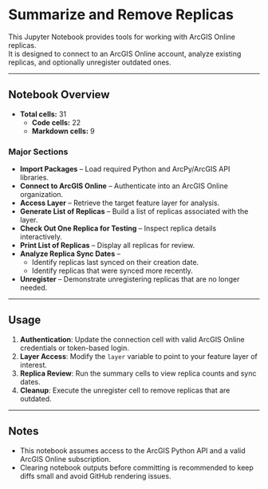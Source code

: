 # Summarize and Remove Replicas

This Jupyter Notebook provides tools for working with ArcGIS Online replicas.  
It is designed to connect to an ArcGIS Online account, analyze existing replicas, and optionally unregister outdated ones.

---

## Notebook Overview

- **Total cells:** 31  
  - **Code cells:** 22  
  - **Markdown cells:** 9  

### Major Sections
- **Import Packages** – Load required Python and ArcPy/ArcGIS API libraries.  
- **Connect to ArcGIS Online** – Authenticate into an ArcGIS Online organization.  
- **Access Layer** – Retrieve the target feature layer for analysis.  
- **Generate List of Replicas** – Build a list of replicas associated with the layer.  
- **Check Out One Replica for Testing** – Inspect replica details interactively.  
- **Print List of Replicas** – Display all replicas for review.  
- **Analyze Replica Sync Dates** –  
  - Identify replicas last synced on their creation date.  
  - Identify replicas that were synced more recently.  
- **Unregister** – Demonstrate unregistering replicas that are no longer needed.

---

## Usage

1. **Authentication**: Update the connection cell with valid ArcGIS Online credentials or token-based login.  
2. **Layer Access**: Modify the `layer` variable to point to your feature layer of interest.  
3. **Replica Review**: Run the summary cells to view replica counts and sync dates.  
4. **Cleanup**: Execute the unregister cell to remove replicas that are outdated.  

---

## Notes

- This notebook assumes access to the ArcGIS Python API and a valid ArcGIS Online subscription.  
- Clearing notebook outputs before committing is recommended to keep diffs small and avoid GitHub rendering issues.  

